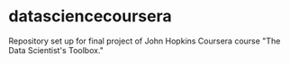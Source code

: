 # datasciencecoursera
Repository set up for final project of John Hopkins Coursera course "The Data Scientist's Toolbox."
